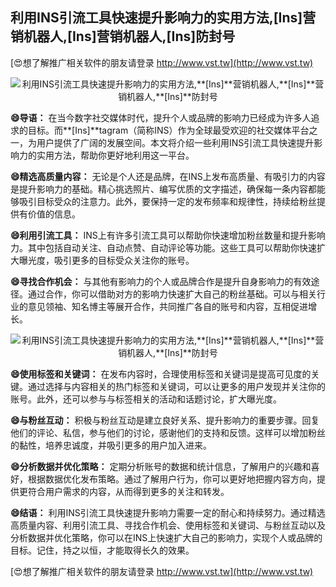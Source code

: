 ## **利用INS引流工具快速提升影响力的实用方法,**[Ins]**营销机器人,**[Ins]**营销机器人,**[Ins]**防封号**

[😍想了解推广相关软件的朋友请登录 http://www.vst.tw](http://www.vst.tw)

 <center><img src="https://vst.tw/MP4/tuiguang/png/4.png" alt="利用INS引流工具快速提升影响力的实用方法,**[Ins]**营销机器人,**[Ins]**营销机器人,**[Ins]**防封号"></center>

**😄导语：**
在当今数字社交媒体时代，提升个人或品牌的影响力已经成为许多人追求的目标。而**[Ins]**tagram（简称INS）作为全球最受欢迎的社交媒体平台之一，为用户提供了广阔的发展空间。本文将介绍一些利用INS引流工具快速提升影响力的实用方法，帮助你更好地利用这一平台。

**😄精选高质量内容：**
无论是个人还是品牌，在INS上发布高质量、有吸引力的内容是提升影响力的基础。精心挑选照片、编写优质的文字描述，确保每一条内容都能够吸引目标受众的注意力。此外，要保持一定的发布频率和规律性，持续给粉丝提供有价值的信息。

**😄利用引流工具：**
INS上有许多引流工具可以帮助你快速增加粉丝数量和提升影响力。其中包括自动关注、自动点赞、自动评论等功能。这些工具可以帮助你快速扩大曝光度，吸引更多的目标受众关注你的账号。

**😄寻找合作机会：**
与其他有影响力的个人或品牌合作是提升自身影响力的有效途径。通过合作，你可以借助对方的影响力快速扩大自己的粉丝基础。可以与相关行业的意见领袖、知名博主等展开合作，共同推广各自的账号和内容，互相促进增长。

 <center><img src="https://vst.tw/MP4/tuiguang/png/3.png" alt="利用INS引流工具快速提升影响力的实用方法,**[Ins]**营销机器人,**[Ins]**营销机器人,**[Ins]**防封号"></center>

**😄使用标签和关键词：**
在发布内容时，合理使用标签和关键词是提高可见度的关键。通过选择与内容相关的热门标签和关键词，可以让更多的用户发现并关注你的账号。此外，还可以参与与标签相关的活动和话题讨论，扩大曝光度。

**😄与粉丝互动：**
积极与粉丝互动是建立良好关系、提升影响力的重要步骤。回复他们的评论、私信，参与他们的讨论，感谢他们的支持和反馈。这样可以增加粉丝的黏性，培养忠诚度，并吸引更多的用户加入进来。

**😄分析数据并优化策略：**
定期分析账号的数据和统计信息，了解用户的兴趣和喜好，根据数据优化发布策略。通过了解用户行为，你可以更好地把握内容方向，提供更符合用户需求的内容，从而得到更多的关注和转发。

**😄结语：**
利用INS引流工具快速提升影响力需要一定的耐心和持续努力。通过精选高质量内容、利用引流工具、寻找合作机会、使用标签和关键词、与粉丝互动以及分析数据并优化策略，你可以在INS上快速扩大自己的影响力，实现个人或品牌的目标。记住，持之以恒，才能取得长久的效果。

[😍想了解推广相关软件的朋友请登录 http://www.vst.tw](http://www.vst.tw)




